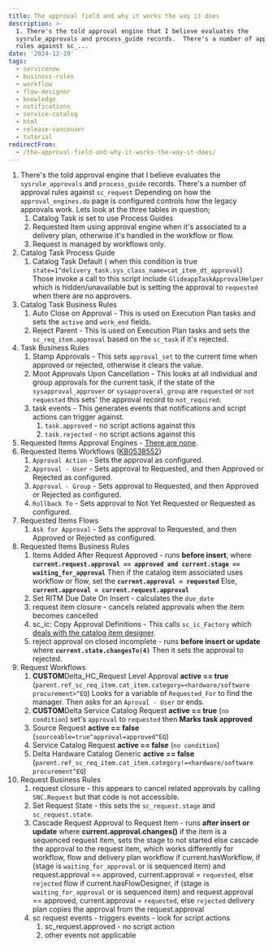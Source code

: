 ```yaml
---
title: The approval field and why it works the way it does
description: >-
  1. There's the told approval engine that I believe evaluates the
  sysrule_approvals and process_guide records.  There's a number of approval
  rules against sc_...
date: '2024-12-19'
tags:
  - servicenow
  - business-rules
  - workflow
  - flow-designer
  - knowledge
  - notifications
  - service-catalog
  - html
  - release-vancouver
  - tutorial
redirectFrom:
  - /the-approval-field-and-why-it-works-the-way-it-does/
---
```


1. There's the told approval engine that I believe evaluates the `sysrule_approvals` and `process_guide` records.  There's a number of approval rules against `sc_request`
	Depending on how the `approval_engines.do` page is configured controls how the legacy approvals work.  Lets look at the three tables in question;
	1. Catalog Task is set to use Process Guides
	2. Requested Item using approval engine when it's associated to a delivery plan, otherwise it's handled in the workflow or flow.
	3. Request is managed by workflows only.
1. Catalog Task Process Guide
	1. Catalog Task Default ( when this condition is true `state=1^delivery_task.sys_class_name=cat_item_dt_approval`)
	   Those invoke a call to this script include `GlideappTaskApprovalHelper` which is hidden/unavailable but is setting the approval to `requested` when there are no approvers.
1. Catalog Task Business Rules
	1. Auto Close on Approval - This is used on Execution Plan tasks and sets the `active` and `work_end` fields.
	2. Reject Parent - This is used on Execution Plan tasks and sets the `sc_req_item.approval` based on the `sc_task` if it's rejected.
2. Task Business Rules
	1. Stamp Approvals - This sets `approval_set` to the current time when approved or rejected, otherwise it clears the value.
	2. Moot Approvals Upon Cancellation - This looks at all individual and group approvals for the current task, if the state of the `sysapproval_approver` or `sysapproveral_group` are `requested` or `not requested` this sets' the approval record to `not_required`.
	3. task events - This generates events that notifications and script actions can trigger against.
		1. `task.approved` - no script actions against this
		2. `task.rejected` - no script actions against this
3. Requested Items Approval Engines - [There are none](https://deltasndev.service-now.com/sysrule_approvals_list.do?sysparm_query=active%3Dtrue%5Etable%3Dsc_req_item&sysparm_view=).
4. Requested Items Workflows ([KB0538552](https://support.servicenow.com/kb?id=kb_article_view&sysparm_article=KB0538552))
	1. `Approval Action` - Sets the approval as configured.
	2. `Approval - User` - Sets approval to Requested, and then Approved or Rejected as configured.
	3. `Approval - Group` - Sets approval to Requested, and then Approved or Rejected as configured.
	4. `Rollback To` - Sets approval to Not Yet Requested or Requested as configured.
6. Requested Items Flows
	1. `Ask for Approval` - Sets the approval to Requested, and then Approved or Rejected as configured.
7. Requested Items Business Rules
	1. Items Added After Request Approved - runs **before insert**, where **`current.request.approval == approved and current.stage == waiting_for_approval`**
	   Then if the catalog item associated uses workflow or flow, set the **`current.approval = requested`**
	   Else, **`current.approval = current.request.approval`**
	1. Set RITM Due Date On Insert - calculates the `due_date`
	2. request item closure - cancels related approvals when the item becomes cancelled
	3. sc_ic: Copy Approval Definitions - This calls `sc_ic_Factory` which [deals with the catalog item designer](https://docs.servicenow.com/bundle/vancouver-servicenow-platform/page/product/service-catalog-management/reference/r_InstalledWithCatalogItemDesigner.html).
	4. reject approval on closed incomplete - runs **before insert or update** where **`current.state.changesTo(4)`**
	   Then it sets the approval to rejected.
1. Request Workflows
	1. **CUSTOM**Delta_HC_Request Level Approval **active == true** (`parent.ref_sc_req_item.cat_item.category=<hardware/software procurement>^EQ`) Looks for a variable of `Requested_For` to find the manager.  Then asks for an `Aproval - User` or ends.
	2. **CUSTOM**Delta Service Catalog Request **active == true** (`no condition`) set's `approval` to `requested` then **Marks task approved**
	5. Source Request **active == false** (`sourceable=true^approval=approved^EQ`)
	6. Service Catalog Request **active == false** (`no condition`)
	7. Delta Hardware Catalog Generic **active == false**  (`parent.ref_sc_req_item.cat_item.category!=<hardware/software procurement^EQ`)
2. Request Business Rules
	1. request closure - this appears to cancel related approvals by calling `SNC.Request` but that code is not accessible.
	2. Set Request State - this sets the `sc_request.stage` and `sc_request.state`.
	3. Cascade Request Approval to Request Item - runs **after insert or update** where **current.approval.changes()**
		 if the item is a sequenced request item, sets the stage to not started
		 else cascade the approval to the request item, which works differently for workflow, flow and delivery plan
			 workflow if current.hasWorkflow, if (stage is `waiting_for_approval` or is sequenced item) and request.approval == approved, current.approval = `requested`, else `rejected`
			 flow if current.hasFlowDesigner, if (stage is `waiting_for_approval` or is sequenced item) and request.approval == approved, current.approval = `requested`, else `rejected`
			 delivery plan copies the approval from the request.approval		 
	1. sc request events - triggers events - look for script actions
		1. sc_request.approved - no script action
		2. other events not applicable